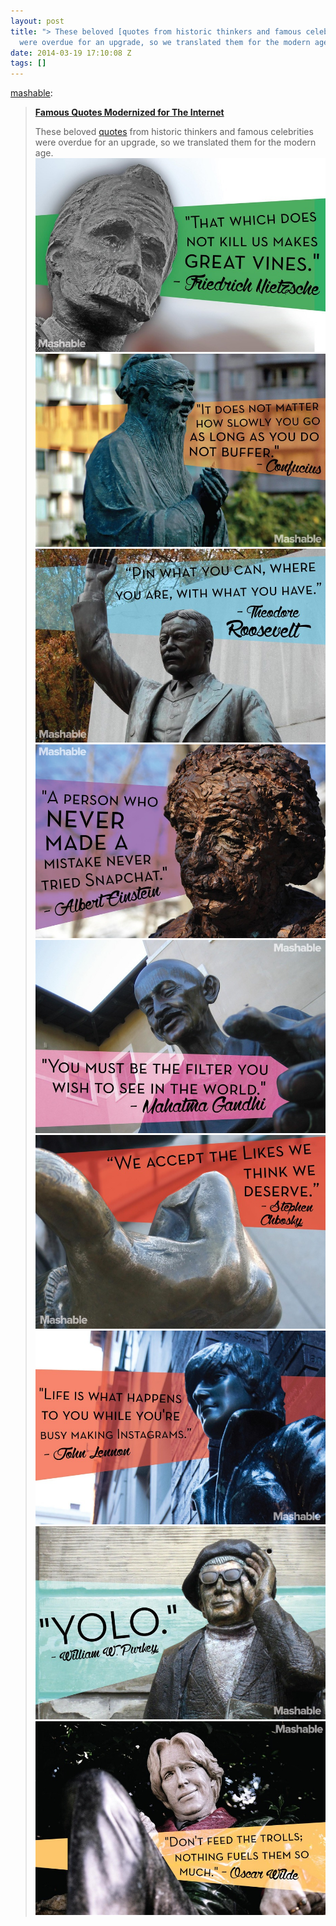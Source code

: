 ```yaml
---
layout: post
title: "> These beloved [quotes from historic thinkers and famous celebrities
  were overdue for an upgrade, so we translated them for the modern age."
date: 2014-03-19 17:10:08 Z
tags: []
---
```

[mashable](http://mashable.tumblr.com/post/80066181939/famous-quotes-modernized-for-the-internet-these):

> [**Famous Quotes Modernized for The Internet**](http://mashable.com/2014/03/19/famous-quotes-modernized-internet/?utm_cid=mash-com-tu-photo)
> 
> These beloved [quotes](http://mashable.com/category/quotes/) from historic thinkers and famous celebrities were overdue for an upgrade, so we translated them for the modern age.
![](/media/2014/03/80077943915_0.jpg)
![](/media/2014/03/80077943915_1.jpg)
![](/media/2014/03/80077943915_2.jpg)
![](/media/2014/03/80077943915_3.jpg)
![](/media/2014/03/80077943915_4.jpg)
![](/media/2014/03/80077943915_5.jpg)
![](/media/2014/03/80077943915_6.jpg)
![](/media/2014/03/80077943915_7.jpg)
![](/media/2014/03/80077943915_8.jpg)
